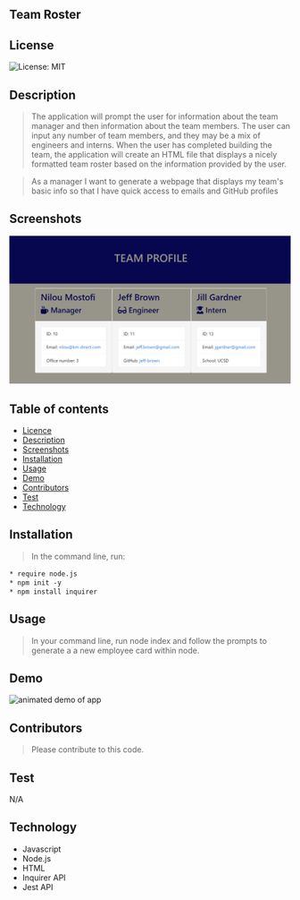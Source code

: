 ## Team Roster

## License

![License: MIT](https://img.shields.io/badge/License-MIT-yellow.svg)

## Description

> The application will prompt the user for information about the team manager and then information about the team members. The user can input any number of team members, and they may be a mix of engineers and interns. When the user has completed building the team, the application will create an HTML file that displays a nicely formatted team roster based on the information provided by the user.

> As a manager
> I want to generate a webpage that displays my team's basic info
> so that I have quick access to emails and GitHub profiles

## Screenshots

<img src= "Assets\team-profile-screenshot.jpg" alt = "Screenshot of Team Page">

## Table of contents

- [Licence](#Licence)
- [Description](#Description)
- [Screenshots](#Screenshots)
- [Installation](#Installation)
- [Usage](#Usage)
- [Demo](#Demo)
- [Contributors](#Contributors)
- [Test](#Test)
- [Technology](#Technology)

## Installation

> In the command line, run:

    * require node.js
    * npm init -y
    * npm install inquirer

## Usage

> In your command line, run node index and follow the prompts to generate a a new employee card within node.

## Demo

![animated demo of app](Assets\team-roster-demo.gif)

## Contributors

> Please contribute to this code.

## Test

N/A

## Technology

- Javascript
- Node.js
- HTML
- Inquirer API
- Jest API

